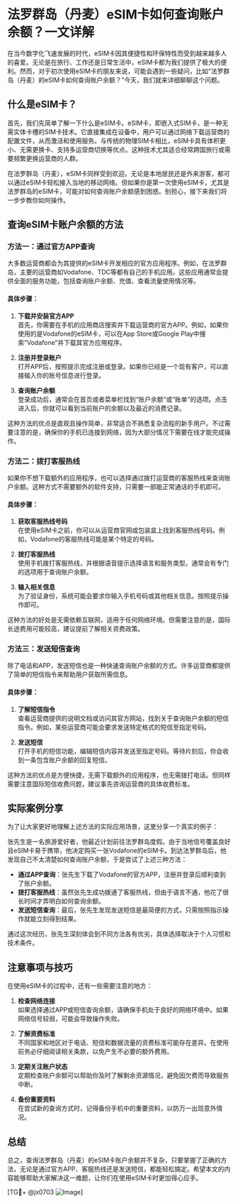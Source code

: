 # 法罗群岛（丹麦）eSIM卡如何查询账户余额？一文详解

在当今数字化飞速发展的时代，eSIM卡因其便捷性和环保特性而受到越来越多人的喜爱。无论是在旅行、工作还是日常生活中，eSIM卡都为我们提供了极大的便利。然而，对于初次使用eSIM卡的朋友来说，可能会遇到一些疑问，比如“法罗群岛（丹麦）的eSIM卡如何查询账户余额？”今天，我们就来详细聊聊这个问题。

## 什么是eSIM卡？

首先，我们先简单了解一下什么是eSIM卡。eSIM卡，即嵌入式SIM卡，是一种无需实体卡槽的SIM卡技术。它直接集成在设备中，用户可以通过网络下载运营商的配置文件，从而激活和使用服务。与传统的物理SIM卡相比，eSIM卡具有体积更小、无需更换卡、支持多运营商切换等优点。这种技术尤其适合经常跨国旅行或需要频繁更换运营商的人群。

在法罗群岛（丹麦），eSIM卡同样受到欢迎。无论是本地居民还是外来游客，都可以通过eSIM卡轻松接入当地的移动网络。但如果你是第一次使用eSIM卡，尤其是法罗群岛的eSIM卡，可能对如何查询账户余额感到困惑。别担心，接下来我们将一步步教你如何操作。

## 查询eSIM卡账户余额的方法

### 方法一：通过官方APP查询

大多数运营商都会为其提供的eSIM卡开发相应的官方应用程序。例如，在法罗群岛，主要的运营商如Vodafone、TDC等都有自己的手机应用。这些应用通常会提供全面的服务功能，包括查询账户余额、充值、查看流量使用情况等。

#### 具体步骤：

1. **下载并安装官方APP**  
   首先，你需要在手机的应用商店搜索并下载运营商的官方APP。例如，如果你使用的是Vodafone的eSIM卡，可以在App Store或Google Play中搜索“Vodafone”并下载其官方应用程序。

2. **注册并登录账户**  
   打开APP后，按照提示完成注册或登录。如果你已经是一个现有客户，可以直接输入你的账号信息进行登录。

3. **查询账户余额**  
   登录成功后，通常会在首页或者菜单栏找到“账户余额”或“账单”的选项。点击进入后，你就可以看到当前账户的余额以及最近的消费记录。

这种方法的优点是直观且操作简单，非常适合不熟悉复杂流程的新手用户。不过需要注意的是，确保你的手机已连接到网络，因为大部分情况下需要在线才能完成操作。

### 方法二：拨打客服热线

如果你不想下载额外的应用程序，也可以选择通过拨打运营商的客服热线来查询账户余额。这种方式不需要额外的软件支持，只需要一部能正常通话的手机即可。

#### 具体步骤：

1. **获取客服热线号码**  
   在使用eSIM卡之前，你可以从运营商官网或包装盒上找到客服热线号码。例如，Vodafone的客服热线可能是某个特定的号码。

2. **拨打客服热线**  
   使用手机拨打客服热线，并根据语音提示选择语言和服务类型。通常会有专门的选项用于查询账户余额。

3. **输入相关信息**  
   为了验证身份，系统可能会要求你输入手机号码或其他相关信息。按照提示操作即可。

这种方法的好处是无需依赖互联网，适用于任何网络环境。但需要注意的是，国际长途费用可能较高，建议提前了解相关资费政策。

### 方法三：发送短信查询

除了电话和APP，发送短信也是一种快速查询账户余额的方式。许多运营商都提供了简单的短信指令来帮助用户获取所需信息。

#### 具体步骤：

1. **了解短信指令**  
   查看运营商提供的说明文档或访问其官方网站，找到关于查询账户余额的短信指令。例如，某些运营商可能会要求发送特定格式的短信至指定号码。

2. **发送短信**  
   打开手机的短信功能，编辑短信内容并发送至指定号码。等待片刻后，你会收到一条包含账户余额的回复短信。

这种方法的优点是方便快捷，无需下载额外的应用程序，也无需拨打电话。但同样需要注意国际短信收费问题，建议事先咨询运营商的具体收费标准。

## 实际案例分享

为了让大家更好地理解上述方法的实际应用场景，这里分享一个真实的例子：

张先生是一名旅游爱好者，他最近计划前往法罗群岛度假。由于当地信号覆盖良好且eSIM卡易于携带，他决定购买一张Vodafone的eSIM卡。到达法罗群岛后，他发现自己不太清楚如何查询账户余额，于是尝试了上述三种方法：

- **通过APP查询**：张先生下载了Vodafone的官方APP，注册并登录后顺利查到了账户余额。
- **拨打客服热线**：虽然张先生成功拨通了客服热线，但由于语言不通，他花了很长时间才弄明白如何查询余额。
- **发送短信查询**：最后，张先生发现发送短信是最简便的方式，只需按照指示操作就能立刻得到结果。

通过这次经历，张先生深刻体会到不同方法各有优劣，具体选择取决于个人习惯和技术条件。

## 注意事项与技巧

在使用eSIM卡的过程中，还有一些需要注意的地方：

1. **检查网络连接**  
   如果选择通过APP或短信查询余额，请确保手机处于良好的网络环境中。如果网络信号较弱，可能会导致操作失败。

2. **了解资费标准**  
   不同国家和地区对于电话、短信和数据流量的资费标准可能存在差异。在使用前务必仔细阅读相关条款，以免产生不必要的额外费用。

3. **定期关注账户状态**  
   定期检查账户余额可以帮助你及时了解剩余资源情况，避免因欠费而导致服务中断。

4. **备份重要资料**  
   在尝试新的查询方式时，记得备份手机中的重要资料，以防万一出现意外情况。

## 总结

总之，查询法罗群岛（丹麦）的eSIM卡账户余额并不复杂，只要掌握了正确的方法，无论是通过官方APP、客服热线还是发送短信，都能轻松搞定。希望本文的内容能够帮助大家解决这一难题，让你们在使用eSIM卡时更加得心应手。

[TG💪+ @jx0703 ![Image](https://github.com/user-attachments/assets/dbca1d08-cadb-493c-b0ec-ad6f7a83f270)]